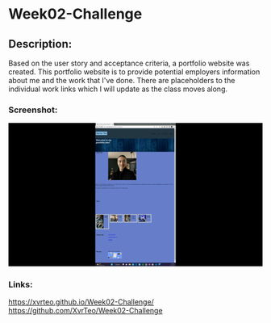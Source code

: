 # Week02-Challenge

## Description:

Based on the user story and acceptance criteria, a portfolio website was created. This portfolio website is to provide potential employers information about me and the work that I've done. There are placeholders to the individual work links which I will update as the class moves along.

### Screenshot:

![Deployed Website](./assets/images/gif.gif)

### Links:

https://xvrteo.github.io/Week02-Challenge/
https://github.com/XvrTeo/Week02-Challenge
